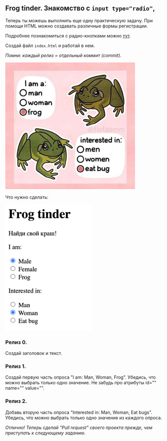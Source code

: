 ## Frog tinder. Знакомство с  `input type="radio"`,

Теперь ты можешь выполнить еще одну практическую задачу. При помощи HTML можно создавать различные формы регистрации. 

Подробнее познакомиться с радио-кнопками можно [тут](https://developer.mozilla.org/en-US/docs/Web/HTML/Element/input/radio).

Создай файл `index.html` и работай в нем.

*Помни: каждый релиз = отдельный коммит (commit).*

[//]: # (![Вдохновение]&#40;frogs.jpeg "frogs"&#41;)
<img src="frogs.jpeg" height=400>
  
Что нужно сделать:  

[//]: # (![Курсы валют]&#40;exmpl.png "Frog tinder"&#41;)
<img src="exmpl.png" height=400>

### Релиз 0.
Создай заголовок и текст.


### Релиз 1.
Создай первую часть опроса "I am: Man, Woman, Frog". Убедись, что можно выбрать только одно значение. Не забудь про атрибуты id="" name="" value="".

### Релиз 2.
Добавь вторую часть опроса "Interested in: Man, Woman, Eat bugs". Убедись, что можно выбрать только одно значение из каждого опроса.


*Отлично! Теперь сделай "Pull request" своего проекта прежде, чем приступать к следующему заданию.*
